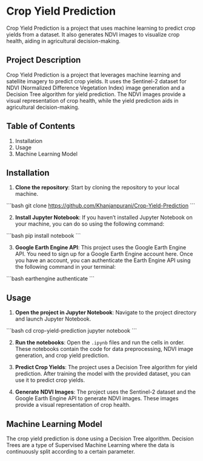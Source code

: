 # Crop Yield Prediction

Crop Yield Prediction is a project that uses machine learning to predict crop yields from a dataset. It also generates NDVI images to visualize crop health, aiding in agricultural decision-making.

## Project Description

Crop Yield Prediction is a project that leverages machine learning and satellite imagery to predict crop yields. It uses the Sentinel-2 dataset for NDVI (Normalized Difference Vegetation Index) image generation and a Decision Tree algorithm for yield prediction. The NDVI images provide a visual representation of crop health, while the yield prediction aids in agricultural decision-making.

## Table of Contents

1. Installation
2. Usage
3. Machine Learning Model

## Installation

1. **Clone the repository**: Start by cloning the repository to your local machine.

\```bash
git clone https://github.com/Khanjanpurani/Crop-Yield-Prediction
\```

2. **Install Jupyter Notebook**: If you haven’t installed Jupyter Notebook on your machine, you can do so using the following command:

\```bash
pip install notebook
\```

3. **Google Earth Engine API**: This project uses the Google Earth Engine API. You need to sign up for a Google Earth Engine account here. Once you have an account, you can authenticate the Earth Engine API using the following command in your terminal:

\```bash
earthengine authenticate
\```

## Usage

1. **Open the project in Jupyter Notebook**: Navigate to the project directory and launch Jupyter Notebook.

\```bash
cd crop-yield-prediction
jupyter notebook
\```

2. **Run the notebooks**: Open the `.ipynb` files and run the cells in order. These notebooks contain the code for data preprocessing, NDVI image generation, and crop yield prediction.

3. **Predict Crop Yields**: The project uses a Decision Tree algorithm for yield prediction. After training the model with the provided dataset, you can use it to predict crop yields.

4. **Generate NDVI Images**: The project uses the Sentinel-2 dataset and the Google Earth Engine API to generate NDVI images. These images provide a visual representation of crop health.

## Machine Learning Model

The crop yield prediction is done using a Decision Tree algorithm. Decision Trees are a type of Supervised Machine Learning where the data is continuously split according to a certain parameter.
